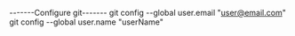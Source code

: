 -------Configure git-------
git config --global user.email "user@email.com"
git config --global user.name "userName"
